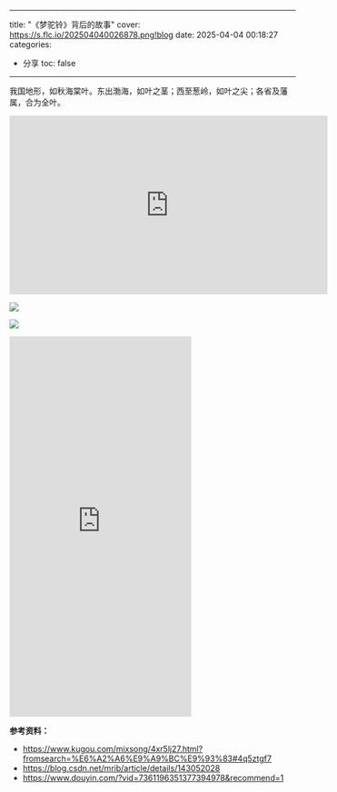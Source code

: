 ----
title: "《梦驼铃》背后的故事"
cover: https://s.flc.io/202504040026878.png!blog
date: 2025-04-04 00:18:27
categories:
- 分享
toc: false
----

我国地形，如秋海棠叶。东出渤海，如叶之茎；西至葱岭，如叶之尖；各省及藩属，合为全叶。

<iframe width="560" height="315" src="https://www.youtube.com/embed/443wWNp-ci4?si=Evmsoj9-lGyKZMSz" title="YouTube video player" frameborder="0" allow="accelerometer; autoplay; clipboard-write; encrypted-media; gyroscope; picture-in-picture; web-share" referrerpolicy="strict-origin-when-cross-origin" allowfullscreen></iframe>

<!--more-->

![](https://s.flc.io/202504040016179.png!blog)

![](https://s.flc.io/202504040020908.png)

<iframe width="320" height="670" frameborder="0" src="https://open.douyin.com/player/video?vid=7361196351377394978&autoplay=0"></iframe>

**参考资料：**

- https://www.kugou.com/mixsong/4xr5lj27.html?fromsearch=%E6%A2%A6%E9%A9%BC%E9%93%83#4q5ztgf7
- https://blog.csdn.net/mrib/article/details/143052028
- https://www.douyin.com/?vid=7361196351377394978&recommend=1